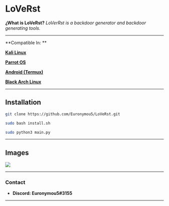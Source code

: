 # LoVeRst
**¿What is LoVeRst?** *LoVerRst is a backdoor generator and backdoor generating tools.*


----

**Compatible In: **

**[Kali Linux](https://www.kali.org/)**

**[Parrot OS](https://www.parrotsec.org/)**  

**[Android (Termux)](https://termux.com/)**

**[Black Arch Linux](https://blackarch.org/)**

---
## Installation

```bash
git clone https://github.com/Euronymou5/LoVeRst.git
```
```bash
sudo bash install.sh
```
```bash
sudo python3 main.py
```
----

## Images

![](https://media.discordapp.net/attachments/995599976463859713/1028492211966451752/unknown.png?width=429&height=308)

---

### Contact

- **Discord: Euronymou5#3155**

---

